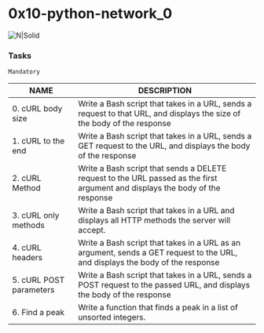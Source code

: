 # 0x10-python-network_0

![N|Solid](https://topdev.vn/blog/wp-content/uploads/2019/05/curl-1024x392.png)

### Tasks
`Mandatory`

| NAME | DESCRIPTION |
| ------ | ------ |
| 0. cURL body size | Write a Bash script that takes in a URL, sends a request to that URL, and displays the size of the body of the response |
| 1. cURL to the end | Write a Bash script that takes in a URL, sends a GET request to the URL, and displays the body of the response |
| 2. cURL Method | Write a Bash script that sends a DELETE request to the URL passed as the first argument and displays the body of the response |
| 3. cURL only methods | Write a Bash script that takes in a URL and displays all HTTP methods the server will accept. |
| 4. cURL headers | Write a Bash script that takes in a URL as an argument, sends a GET request to the URL, and displays the body of the response |
| 5. cURL POST parameters | Write a Bash script that takes in a URL, sends a POST request to the passed URL, and displays the body of the response |
| 6. Find a peak | Write a function that finds a peak in a list of unsorted integers. |